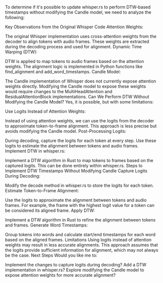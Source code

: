 To determine if it's possible to update whisper.rs to perform DTW-based timestamps without modifying the Candle model, we need to analyze the following:

Key Observations from the Original Whisper Code
Attention Weights:

The original Whisper implementation uses cross-attention weights from the decoder to align tokens with audio frames.
These weights are extracted during the decoding process and used for alignment.
Dynamic Time Warping (DTW):

DTW is applied to map tokens to audio frames based on the attention weights.
The alignment logic is implemented in Python functions like find_alignment and add_word_timestamps.
Candle Model:

The Candle implementation of Whisper does not currently expose attention weights directly.
Modifying the Candle model to expose these weights would require changes to the MultiHeadAttention and ResidualAttentionBlock implementations.
Can We Perform DTW Without Modifying the Candle Model?
Yes, it is possible, but with some limitations:

Use Logits Instead of Attention Weights:

Instead of using attention weights, we can use the logits from the decoder to approximate token-to-frame alignment.
This approach is less precise but avoids modifying the Candle model.
Post-Processing Logits:

During decoding, capture the logits for each token at every step.
Use these logits to estimate the alignment between tokens and audio frames.
Implement DTW in whisper.rs:

Implement a DTW algorithm in Rust to map tokens to frames based on the captured logits.
This can be done entirely within whisper.rs.
Steps to Implement DTW Timestamps Without Modifying Candle
Capture Logits During Decoding:

Modify the decode method in whisper.rs to store the logits for each token.
Estimate Token-to-Frame Alignment:

Use the logits to approximate the alignment between tokens and audio frames.
For example, the frame with the highest logit value for a token can be considered its aligned frame.
Apply DTW:

Implement a DTW algorithm in Rust to refine the alignment between tokens and frames.
Generate Word Timestamps:

Group tokens into words and calculate start/end timestamps for each word based on the aligned frames.
Limitations
Using logits instead of attention weights may result in less accurate alignments.
This approach assumes that the logits provide sufficient information for alignment, which may not always be the case.
Next Steps
Would you like me to:

Implement the changes to capture logits during decoding?
Add a DTW implementation in whisper.rs?
Explore modifying the Candle model to expose attention weights for more accurate alignment?